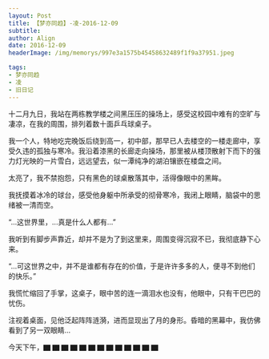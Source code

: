 ```yaml
---
layout: Post
title: 【梦亦同趋】-凌-2016-12-09
subtitle: 
author: Align
date: 2016-12-09
headerImage: /img/memorys/997e3a1575b45458632489f1f9a37951.jpeg

tags:
- 梦亦同趋
- 凌
- 旧日记
---
```

十二月九日，我站在两栋教学楼之间黑压压的操场上，感受这校园中难有的空旷与凄凉，在我的周围，排列着数十面乒乓球桌子。

我一个人，特地吃完晚饭后绕到高一，初中部，那早已人去楼空的一楼走廊中，享受久违的孤独与寒冷。我沿着漆黑的长廊走向操场，那里被从楼顶散射下而下的强力灯光映的一片雪白，远远望去，似一潭纯净的湖泊镶嵌在楼盘之间。

太亮了，我不禁抱怨，只有黑色的球桌散落其中，活得像眼中的黑眸。

我抚摸着冰冷的球台，感受他身躯中所承受的彻骨寒冷，我闭上眼睛，脑袋中的思绪被一清而空。

“...这世界里，...真是什么人都有...”

我听到有脚步声靠近，却并不是为了到这里来，周围变得沉寂不已，我彻底静下心来。

“...可这世界之中，并不是谁都有存在的价值，于是许许多多的人，便寻不到他们的快乐。”

我慌忙缩回了手掌，这桌子，眼中苦的连一滴泪水也没有，他眼中，只有干巴巴的忧伤。

注视着桌面，见他泛起阵阵涟漪，进而显现出了月的身形。昏暗的黑幕中，我仿佛看到了另一双眼睛...

今天下午，▇ ▇ ▇ ▇ ▇ ▇ ▇ ▇ ▇ ▇ ▇ ▇ ▇
